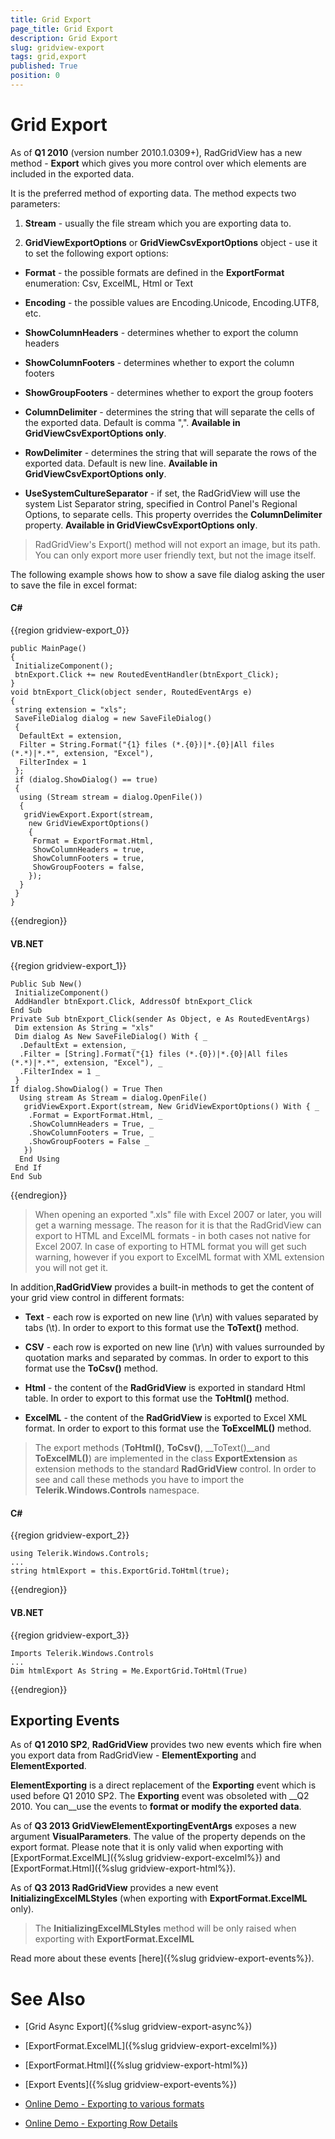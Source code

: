 ```yaml
---
title: Grid Export
page_title: Grid Export
description: Grid Export
slug: gridview-export
tags: grid,export
published: True
position: 0
---
```


# Grid Export


As of __Q1 2010__ (version number 2010.1.0309+), RadGridView has a new method - __Export__ which gives you more control over which elements are included in the exported data.

It is the preferred method of exporting data. The method expects two parameters:

1. __Stream__ - usually the file stream which you are exporting data to.

2. __GridViewExportOptions__ or __GridViewCsvExportOptions__ object - use it to set the following export options: 

* __Format__ - the possible formats are defined in the __ExportFormat__ enumeration: Csv, ExcelML, Html or Text

* __Encoding__ - the possible values are Encoding.Unicode, Encoding.UTF8, etc.

* __ShowColumnHeaders__ - determines whether to export the column headers

* __ShowColumnFooters__ - determines whether to export the column footers

* __ShowGroupFooters__ - determines whether to export the group footers

* __ColumnDelimiter__ - determines the string that will separate the cells of the exported data. Default is comma ",". __Available in GridViewCsvExportOptions only__.

* __RowDelimiter__ - determines the string that will separate the rows of the exported data. Default is new line. __Available in GridViewCsvExportOptions only__.

* __UseSystemCultureSeparator__ - if set, the RadGridView will use the system List Separator string, specified in Control Panel's Regional Options, to separate cells. This property overrides the __ColumnDelimiter__ property. __Available in GridViewCsvExportOptions only__.

>RadGridView's Export() method will not export an image, but its path. You can only export more user friendly text, but not the image itself.

The following example shows how to show a save file dialog asking the user to save the file in excel format:

#### __C#__

{{region gridview-export_0}}

	public MainPage()
	{
	 InitializeComponent();
	 btnExport.Click += new RoutedEventHandler(btnExport_Click); 
	}
	void btnExport_Click(object sender, RoutedEventArgs e)
	{
	 string extension = "xls";
	 SaveFileDialog dialog = new SaveFileDialog()
	 {
	  DefaultExt = extension,
	  Filter = String.Format("{1} files (*.{0})|*.{0}|All files (*.*)|*.*", extension, "Excel"),
	  FilterIndex = 1
	 };
	 if (dialog.ShowDialog() == true)
	 {
	  using (Stream stream = dialog.OpenFile())
	  {
	   gridViewExport.Export(stream,
	    new GridViewExportOptions()
	    {
	     Format = ExportFormat.Html,
	     ShowColumnHeaders = true,
	     ShowColumnFooters = true,
	     ShowGroupFooters = false,
	    });
	  }
	 }
	}
{{endregion}}


#### __VB.NET__

{{region gridview-export_1}}

	Public Sub New()
	 InitializeComponent()
	 AddHandler btnExport.Click, AddressOf btnExport_Click
	End Sub
	Private Sub btnExport_Click(sender As Object, e As RoutedEventArgs)
	 Dim extension As String = "xls"
	 Dim dialog As New SaveFileDialog() With { _
	  .DefaultExt = extension, _
	  .Filter = [String].Format("{1} files (*.{0})|*.{0}|All files (*.*)|*.*", extension, "Excel"), _
	  .FilterIndex = 1 _
	 }
	If dialog.ShowDialog() = True Then
	  Using stream As Stream = dialog.OpenFile()
	   gridViewExport.Export(stream, New GridViewExportOptions() With { _
	    .Format = ExportFormat.Html, _
	    .ShowColumnHeaders = True, _
	    .ShowColumnFooters = True, _
	    .ShowGroupFooters = False _
	   })
	  End Using
	 End If
	End Sub
{{endregion}}

>When opening an exported ".xls" file with Excel 2007 or later, you will get a warning message. The reason for it is that the RadGridView can export to HTML and ExcelML formats - in both cases not native for Excel 2007. In case of exporting to HTML format you will get such warning, however if you export to ExcelML format with XML extension you will not get it.
        

In addition,__RadGridView__ provides a built-in methods to get the content of your grid view control in different formats:

* __Text__ - each row is exported on new line (\r\n) with values separated by tabs (\t). In order to export to this format use the __ToText()__ method.

* __CSV__ - each row is exported on new line (\r\n) with values surrounded by quotation marks and separated by commas. In order to export to this format use the __ToCsv()__ method.

* __Html__ - the content of the __RadGridView__ is exported in standard Html table. In order to export to this format use the __ToHtml()__ method.

* __ExcelML__ - the content of the __RadGridView__ is exported to Excel XML format. In order to export to this format use the __ToExcelML()__ method.

>The export methods (__ToHtml()__, __ToCsv()__, __ToText()__and __ToExcelML()__) are implemented in the class __ExportExtension__ as extension methods to the standard __RadGridView__ control. In order to see and call these methods you have to import the __Telerik.Windows.Controls__ namespace.

#### __C#__

{{region gridview-export_2}}

	using Telerik.Windows.Controls;
	...
	string htmlExport = this.ExportGrid.ToHtml(true);
{{endregion}}


#### __VB.NET__

{{region gridview-export_3}}

	Imports Telerik.Windows.Controls
	...
	Dim htmlExport As String = Me.ExportGrid.ToHtml(True)
{{endregion}}


## Exporting Events

As of __Q1 2010 SP2__, __RadGridView__ provides two new events which fire when you export data from RadGridView - __ElementExporting__ and __ElementExported__. 

__ElementExporting__ is a direct replacement of the __Exporting__ event which is used before Q1 2010 SP2. The __Exporting__ event was obsoleted with __Q2 2010. You can__use the events to __format or modify the exported data__.


As of __Q3 2013 GridViewElementExportingEventArgs__ exposes a new argument __VisualParameters__. The value of the property depends on the export format. Please note that it is only valid when exporting with 
[ExportFormat.ExcelML]({%slug gridview-export-excelml%}) and [ExportFormat.Html]({%slug gridview-export-html%}).
        

As of __Q3 2013 RadGridView__ provides a new event __InitializingExcelMLStyles__ (when exporting with __ExportFormat.ExcelML__ only).
        

>The __InitializingExcelMLStyles__ method will be only raised when exporting with __ExportFormat.ExcelML__

Read more about these events [here]({%slug gridview-export-events%}).
        
# See Also

 * [Grid Async Export]({%slug gridview-export-async%})

 * [ExportFormat.ExcelML]({%slug gridview-export-excelml%})

 * [ExportFormat.Html]({%slug gridview-export-html%})

 * [Export Events]({%slug gridview-export-events%})
 
 * [Online Demo - Exporting to various formats](http://demos.telerik.com/silverlight/#GridView/Exporting)
 
 * [Online Demo - Exporting Row Details](http://demos.telerik.com/silverlight/#GridView/ExportingRowDetails)
